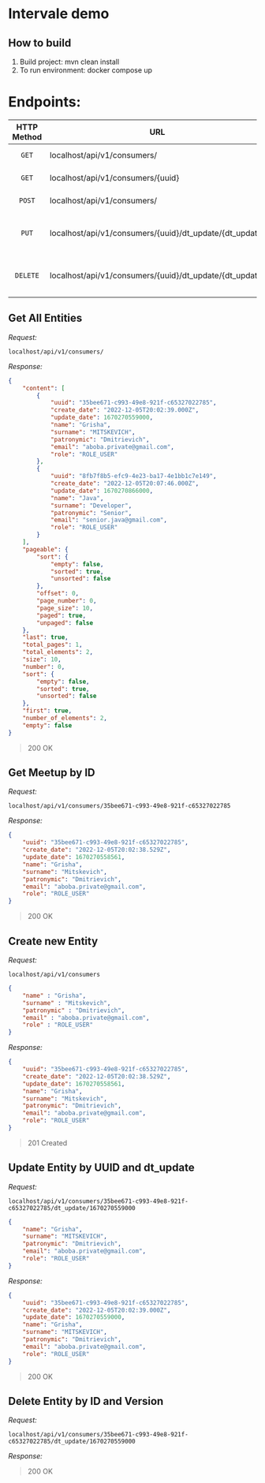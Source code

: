# Intervale demo

## How to build
1. Build project: mvn clean install
2. To run environment: docker compose up

# Endpoints:

|   HTTP Method   | URL                                                     | Description                       |
|:---------------:|---------------------------------------------------------|-----------------------------------|
|      `GET`      | localhost/api/v1/consumers/                             | Get All Entites                   |
|      `GET`      | localhost/api/v1/consumers/{uuid}                       | Get Entity by ID                  |
|     `POST`      | localhost/api/v1/consumers/                             | Create new Entity                 |
|      `PUT`      | localhost/api/v1/consumers/{uuid}/dt_update/{dt_update} | Update Entity by ID and dt_update |
|    `DELETE`     | localhost/api/v1/consumers/{uuid}/dt_update/{dt_update} | Delete Entity by ID and dt_update |

## Get All Entities

*Request:*

`localhost/api/v1/consumers/`

*Response:*
```json
{
    "content": [
        {
            "uuid": "35bee671-c993-49e8-921f-c65327022785",
            "create_date": "2022-12-05T20:02:39.000Z",
            "update_date": 1670270559000,
            "name": "Grisha",
            "surname": "MITSKEVICH",
            "patronymic": "Dmitrievich",
            "email": "aboba.private@gmail.com",
            "role": "ROLE_USER"
        },
        {
            "uuid": "8fb7f8b5-efc9-4e23-ba17-4e1bb1c7e149",
            "create_date": "2022-12-05T20:07:46.000Z",
            "update_date": 1670270866000,
            "name": "Java",
            "surname": "Developer",
            "patronymic": "Senior",
            "email": "senior.java@gmail.com",
            "role": "ROLE_USER"
        }
    ],
    "pageable": {
        "sort": {
            "empty": false,
            "sorted": true,
            "unsorted": false
        },
        "offset": 0,
        "page_number": 0,
        "page_size": 10,
        "paged": true,
        "unpaged": false
    },
    "last": true,
    "total_pages": 1,
    "total_elements": 2,
    "size": 10,
    "number": 0,
    "sort": {
        "empty": false,
        "sorted": true,
        "unsorted": false
    },
    "first": true,
    "number_of_elements": 2,
    "empty": false
}
```
>200 OK
## Get Meetup by ID

*Request:*

`localhost/api/v1/consumers/35bee671-c993-49e8-921f-c65327022785`

*Response:*
```json
{
    "uuid": "35bee671-c993-49e8-921f-c65327022785",
    "create_date": "2022-12-05T20:02:38.529Z",
    "update_date": 1670270558561,
    "name": "Grisha",
    "surname": "Mitskevich",
    "patronymic": "Dmitrievich",
    "email": "aboba.private@gmail.com",
    "role": "ROLE_USER"
}

```
> 200 OK
## Create new Entity

*Request:*

`localhost/api/v1/consumers`
> 


```json
{
    "name" : "Grisha",
    "surname" : "Mitskevich",
    "patronymic" : "Dmitrievich",
    "email" : "aboba.private@gmail.com",
    "role" : "ROLE_USER"
}
```

*Response:*
```json
{
    "uuid": "35bee671-c993-49e8-921f-c65327022785",
    "create_date": "2022-12-05T20:02:38.529Z",
    "update_date": 1670270558561,
    "name": "Grisha",
    "surname": "Mitskevich",
    "patronymic": "Dmitrievich",
    "email": "aboba.private@gmail.com",
    "role": "ROLE_USER"
}
```
>201 Created
## Update Entity by UUID and dt_update
*Request:*

`localhost/api/v1/consumers/35bee671-c993-49e8-921f-c65327022785/dt_update/1670270559000`

```json
{
    "name": "Grisha",
    "surname": "MITSKEVICH",
    "patronymic": "Dmitrievich",
    "email": "aboba.private@gmail.com",
    "role": "ROLE_USER"
}
```

*Response:*
```json
{
    "uuid": "35bee671-c993-49e8-921f-c65327022785",
    "create_date": "2022-12-05T20:02:39.000Z",
    "update_date": 1670270559000,
    "name": "Grisha",
    "surname": "MITSKEVICH",
    "patronymic": "Dmitrievich",
    "email": "aboba.private@gmail.com",
    "role": "ROLE_USER"
}
```
> 200 OK
## Delete Entity by ID and Version
*Request:*

`localhost/api/v1/consumers/35bee671-c993-49e8-921f-c65327022785/dt_update/1670270559000`

*Response:*

> 200 OK
